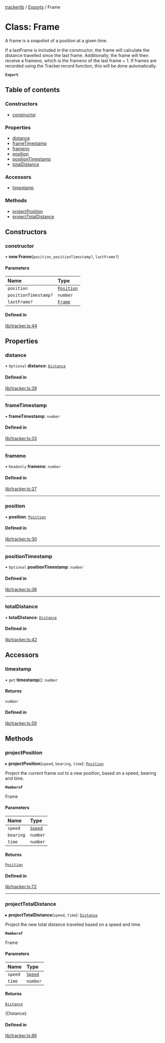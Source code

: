 [trackerlib](../README.md) / [Exports](../modules.md) / Frame

# Class: Frame

A frame is a snapshot of a position at a given time.

If a lastFrame is included in the constructor, the frame will calculate the distance travelled since the last frame.
Additionally, the frame will then receive a frameno, which is the frameno of the last frame + 1.
If frames are recorded using the Tracker.record function, this will be done automatically.

**`Export`**

## Table of contents

### Constructors

- [constructor](Frame.md#constructor)

### Properties

- [distance](Frame.md#distance)
- [frameTimestamp](Frame.md#frametimestamp)
- [frameno](Frame.md#frameno)
- [position](Frame.md#position)
- [positionTimestamp](Frame.md#positiontimestamp)
- [totalDistance](Frame.md#totaldistance)

### Accessors

- [timestamp](Frame.md#timestamp)

### Methods

- [projectPosition](Frame.md#projectposition)
- [projectTotalDistance](Frame.md#projecttotaldistance)

## Constructors

### constructor

• **new Frame**(`position`, `positionTimestamp?`, `lastFrame?`)

#### Parameters

| Name | Type |
| :------ | :------ |
| `position` | [`Position`](Position.md) |
| `positionTimestamp?` | `number` |
| `lastFrame?` | [`Frame`](Frame.md) |

#### Defined in

[lib/tracker.ts:44](https://github.com/florisporro/trackerlib/blob/e55e3af/src/lib/tracker.ts#L44)

## Properties

### distance

• `Optional` **distance**: [`Distance`](Distance.md)

#### Defined in

[lib/tracker.ts:39](https://github.com/florisporro/trackerlib/blob/e55e3af/src/lib/tracker.ts#L39)

___

### frameTimestamp

• **frameTimestamp**: `number`

#### Defined in

[lib/tracker.ts:33](https://github.com/florisporro/trackerlib/blob/e55e3af/src/lib/tracker.ts#L33)

___

### frameno

• `Readonly` **frameno**: `number`

#### Defined in

[lib/tracker.ts:27](https://github.com/florisporro/trackerlib/blob/e55e3af/src/lib/tracker.ts#L27)

___

### position

• **position**: [`Position`](Position.md)

#### Defined in

[lib/tracker.ts:30](https://github.com/florisporro/trackerlib/blob/e55e3af/src/lib/tracker.ts#L30)

___

### positionTimestamp

• `Optional` **positionTimestamp**: `number`

#### Defined in

[lib/tracker.ts:36](https://github.com/florisporro/trackerlib/blob/e55e3af/src/lib/tracker.ts#L36)

___

### totalDistance

• **totalDistance**: [`Distance`](Distance.md)

#### Defined in

[lib/tracker.ts:42](https://github.com/florisporro/trackerlib/blob/e55e3af/src/lib/tracker.ts#L42)

## Accessors

### timestamp

• `get` **timestamp**(): `number`

#### Returns

`number`

#### Defined in

[lib/tracker.ts:59](https://github.com/florisporro/trackerlib/blob/e55e3af/src/lib/tracker.ts#L59)

## Methods

### projectPosition

▸ **projectPosition**(`speed`, `bearing`, `time`): [`Position`](Position.md)

Project the current frame out to a new position, based on a speed, bearing and time.

**`Memberof`**

Frame

#### Parameters

| Name | Type |
| :------ | :------ |
| `speed` | [`Speed`](Speed.md) |
| `bearing` | `number` |
| `time` | `number` |

#### Returns

[`Position`](Position.md)

#### Defined in

[lib/tracker.ts:72](https://github.com/florisporro/trackerlib/blob/e55e3af/src/lib/tracker.ts#L72)

___

### projectTotalDistance

▸ **projectTotalDistance**(`speed`, `time`): [`Distance`](Distance.md)

Project the new total distance travelled based on a speed and time.

**`Memberof`**

Frame

#### Parameters

| Name | Type |
| :------ | :------ |
| `speed` | [`Speed`](Speed.md) |
| `time` | `number` |

#### Returns

[`Distance`](Distance.md)

{Distance}

#### Defined in

[lib/tracker.ts:86](https://github.com/florisporro/trackerlib/blob/e55e3af/src/lib/tracker.ts#L86)
